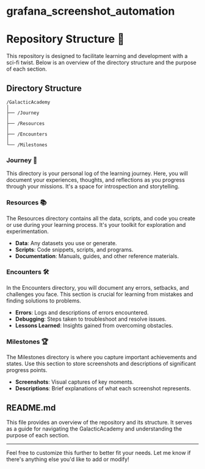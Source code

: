 # grafana_screenshot_automation


#  Repository Structure 🚀

This repository is designed to facilitate learning and development with a sci-fi twist. Below is an overview of the directory structure and the purpose of each section.

## Directory Structure

```
/GalacticAcademy
│
├── /Journey
│
├── /Resources
│
├── /Encounters
│
└── /Milestones
```

### Journey 🌌

This directory is your personal log of the learning journey. Here, you will document your experiences, thoughts, and reflections as you progress through your missions. It's a space for introspection and storytelling.

### Resources 📚

The Resources directory contains all the data, scripts, and code you create or use during your learning process. It's your toolkit for exploration and experimentation.

- **Data**: Any datasets you use or generate.
- **Scripts**: Code snippets, scripts, and programs.
- **Documentation**: Manuals, guides, and other reference materials.

### Encounters 🛠️

In the Encounters directory, you will document any errors, setbacks, and challenges you face. This section is crucial for learning from mistakes and finding solutions to problems.

- **Errors**: Logs and descriptions of errors encountered.
- **Debugging**: Steps taken to troubleshoot and resolve issues.
- **Lessons Learned**: Insights gained from overcoming obstacles.

### Milestones 🏆

The Milestones directory is where you capture important achievements and states. Use this section to store screenshots and descriptions of significant progress points.

- **Screenshots**: Visual captures of key moments.
- **Descriptions**: Brief explanations of what each screenshot represents.

## README.md

This file provides an overview of the repository and its structure. It serves as a guide for navigating the GalacticAcademy and understanding the purpose of each section.

---

Feel free to customize this further to better fit your needs. Let me know if there's anything else you'd like to add or modify!